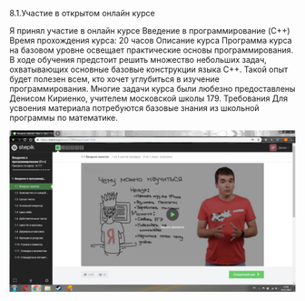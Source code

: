 8.1.Участие в открытом онлайн курсе


Я принял участие в онлайн курсе
Введение в программирование (C++)
Время прохождения курса: 20 часов
Описание курса
Программа курса на базовом уровне освещает практические основы программирования. В ходе обучения предстоит решить множество небольших задач, охватывающих основные базовые конструкции языка C++. Такой опыт будет полезен всем, кто хочет углубиться в изучение программирования. Многие задачи курса были любезно предоставлены Денисом Кириенко, учителем московской школы 179.
Требования
Для усвоения материала потребуются базовые знания из школьной программы по математике.

![alt text](8.1a.png)
